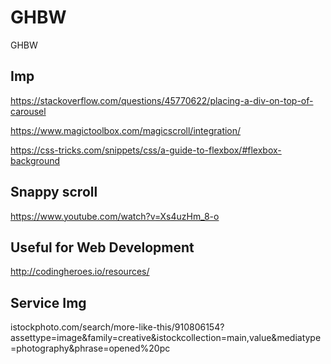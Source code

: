 # GHBW
GHBW

## Imp

https://stackoverflow.com/questions/45770622/placing-a-div-on-top-of-carousel

https://www.magictoolbox.com/magicscroll/integration/

https://css-tricks.com/snippets/css/a-guide-to-flexbox/#flexbox-background



## Snappy scroll
https://www.youtube.com/watch?v=Xs4uzHm_8-o

## Useful for Web Development

http://codingheroes.io/resources/


## Service Img

istockphoto.com/search/more-like-this/910806154?assettype=image&family=creative&istockcollection=main,value&mediatype=photography&phrase=opened%20pc
